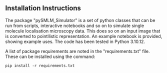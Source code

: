 ## Installation Instructions

The package "pySMLM_Simulator" is a set of python classes that can be run from scripts, interactive notebooks and so on to simulate single molecule localisation microscopy data. This does so on an input image that is converted to pointllistic representation. An example notebook is provided, showing example uses. The code has been tested in Python 3.10.12.

A list of package requirements are noted in the "requirements.txt" file. These can be installed using the command:

`pip install -r requirements.txt`
